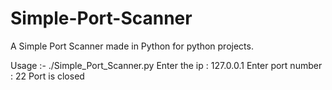 # Simple-Port-Scanner

A Simple Port Scanner made in Python for python projects.

Usage :- ./Simple_Port_Scanner.py 
          Enter the ip :  127.0.0.1
          Enter port number : 22
          Port is closed
          
         
